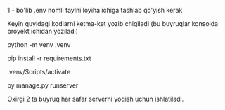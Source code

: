 1 - bo'lib .env nomli faylni loyiha ichiga tashlab qo'yish kerak

Keyin quyidagi kodlarni ketma-ket yozib chiqiladi (bu buyruqlar konsolda proyekt ichidan yoziladi)

python -m venv .venv

pip install -r requirements.txt

.venv/Scripts/activate

py manage.py runserver

Oxirgi 2 ta buyruq har safar serverni yoqish uchun ishlatiladi.